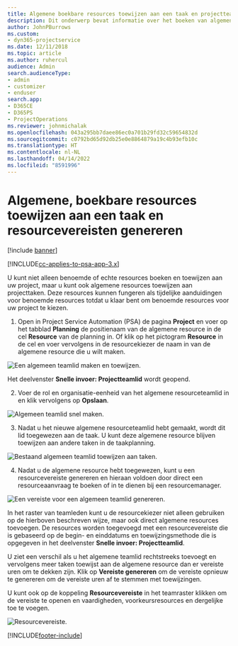 ```yaml
---
title: Algemene boekbare resources toewijzen aan een taak en projectteam
description: Dit onderwerp bevat informatie over het boeken van algemene resources aan taken en projectteams.
author: JohnPBurrows
ms.custom:
- dyn365-projectservice
ms.date: 12/11/2018
ms.topic: article
ms.author: ruhercul
audience: Admin
search.audienceType:
- admin
- customizer
- enduser
search.app:
- D365CE
- D365PS
- ProjectOperations
ms.reviewer: johnmichalak
ms.openlocfilehash: 043a295bb7daee86ec0a701b29fd32c59654832d
ms.sourcegitcommit: c0792bd65d92db25e0e8864879a19c4b93efb10c
ms.translationtype: HT
ms.contentlocale: nl-NL
ms.lasthandoff: 04/14/2022
ms.locfileid: "8591996"
---
```

# <a name="assign-generic-bookable-resources-to-a-task-and-generate-resource-requirements"></a>Algemene, boekbare resources toewijzen aan een taak en resourcevereisten genereren 

[!include [banner](../includes/psa-now-project-operations.md)]

[!INCLUDE[cc-applies-to-psa-app-3.x](../includes/cc-applies-to-psa-app-3x.md)]

U kunt niet alleen benoemde of echte resources boeken en toewijzen aan uw project, maar u kunt ook algemene resources toewijzen aan projecttaken. Deze resources kunnen fungeren als tijdelijke aanduidingen voor benoemde resources totdat u klaar bent om benoemde resources voor uw project te kiezen. 

1. Open in Project Service Automation (PSA) de pagina **Project** en voer op het tabblad **Planning** de positienaam van de algemene resource in de cel **Resource** van de planning in. Of klik op het pictogram **Resource** in de cel en voer vervolgens in de resourcekiezer de naam in van de algemene resource die u wilt maken.

![Een algemeen teamlid maken en toewijzen.](media/RM-how-to-9.png)

Het deelvenster **Snelle invoer: Projectteamlid** wordt geopend. 

2. Voer de rol en organisatie-eenheid van het algemene resourceteamlid in en klik vervolgens op **Opslaan**.

![Algemeen teamlid snel maken.](media/RM-how-to-10.png)

3. Nadat u het nieuwe algemene resourceteamlid hebt gemaakt, wordt dit lid toegewezen aan de taak. U kunt deze algemene resource blijven toewijzen aan andere taken in de taakplanning.

![Bestaand algemeen teamlid toewijzen aan taken.](media/RM-how-to-11.png)

4. Nadat u de algemene resource hebt toegewezen, kunt u een resourcevereiste genereren en hieraan voldoen door direct een resourceaanvraag te boeken of in te dienen bij een resourcemanager.

![Een vereiste voor een algemeen teamlid genereren.](media/RM-how-to-12.png)

In het raster van teamleden kunt u de resourcekiezer niet alleen gebruiken op de hierboven beschreven wijze, maar ook direct algemene resources toevoegen. De resources worden toegevoegd met een resourcevereiste die is gebaseerd op de begin- en einddatums en toewijzingsmethode die is opgegeven in het deelvenster **Snelle invoer: Projectteamlid**.

U ziet een verschil als u het algemene teamlid rechtstreeks toevoegt en vervolgens meer taken toewijst aan de algemene resource dan er vereiste uren om te dekken zijn. Klik op **Vereiste genereren** om de vereiste opnieuw te genereren om de vereiste uren af te stemmen met toewijzingen.

U kunt ook op de koppeling **Resourcevereiste** in het teamraster klikken om de vereiste te openen en vaardigheden, voorkeursresources en dergelijke toe te voegen.

![Resourcevereiste.](media/RM-how-to-13.png)



[!INCLUDE[footer-include](../includes/footer-banner.md)]
